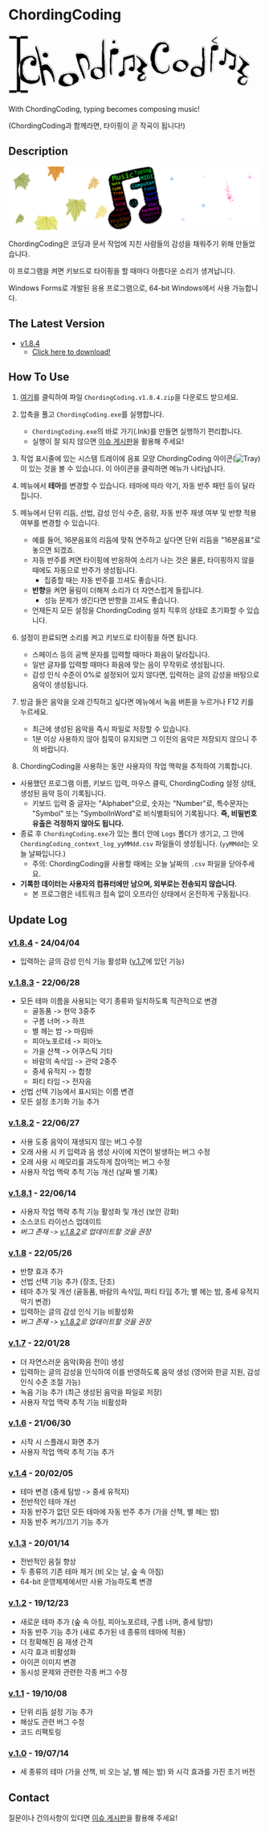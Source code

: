 # ChordingCoding
![ChordingCoding Logo](https://raw.githubusercontent.com/salt26/chordingcoding/master/ChordingCoding/Resources/Logos/Logo.gif)

With ChordingCoding, typing becomes composing music!

(ChordingCoding과 함께라면, 타이핑이 곧 작곡이 됩니다!)

## Description
![ChordingCoding](https://raw.githubusercontent.com/salt26/chordingcoding/master/ChordingCoding/Resources/Title.png)

ChordingCoding은 코딩과 문서 작업에 지친 사람들의 감성을 채워주기 위해 만들었습니다.

이 프로그램을 켜면 키보드로 타이핑을 할 때마다 아름다운 소리가 생겨납니다.

Windows Forms로 개발된 응용 프로그램으로, 64-bit Windows에서 사용 가능합니다.

## The Latest Version
* [v1.8.4](https://github.com/salt26/chordingcoding/tree/v1.8.4)
  * [Click here to download!](https://github.com/salt26/chordingcoding/releases/tag/v1.8.4)

## How To Use
1. [여기](https://github.com/salt26/chordingcoding/releases/tag/v1.8.4)를 클릭하여 파일 `ChordingCoding.v1.8.4.zip`을 다운로드 받으세요.
 
2. 압축을 풀고 `ChordingCoding.exe`를 실행합니다.
   * `ChordingCoding.exe`의 바로 가기(.lnk)를 만들면 실행하기 편리합니다.
   * 실행이 잘 되지 않으면 [이슈 게시판](https://github.com/salt26/chordingcoding/issues)을 활용해 주세요!

3. 작업 표시줄에 있는 시스템 트레이에 음표 모양 ChordingCoding 아이콘(![Tray](https://raw.githubusercontent.com/salt26/chordingcoding/master/ChordingCoding/Resources/Tray.ico))이 있는 것을 볼 수 있습니다. 이 아이콘을 클릭하면 메뉴가 나타납니다.

4. 메뉴에서 **테마**를 변경할 수 있습니다. 테마에 따라 악기, 자동 반주 패턴 등이 달라집니다.

5. 메뉴에서 단위 리듬, 선법, 감성 인식 수준, 음량, 자동 반주 재생 여부 및 반향 적용 여부를 변경할 수 있습니다.
   * 예를 들어, 16분음표의 리듬에 맞춰 연주하고 싶다면 단위 리듬을 "16분음표"로 놓으면 되겠죠.
   * 자동 반주를 켜면 타이핑에 반응하여 소리가 나는 것은 물론, 타이핑하지 않을 때에도 자동으로 반주가 생성됩니다.
     * 집중할 때는 자동 반주를 끄셔도 좋습니다.
   * **반향**을 켜면 울림이 더해져 소리가 더 자연스럽게 들립니다.
     * 성능 문제가 생긴다면 반향을 끄셔도 좋습니다.
   * 언제든지 모든 설정을 ChordingCoding 설치 직후의 상태로 초기화할 수 있습니다.

6. 설정이 완료되면 소리를 켜고 키보드로 타이핑을 하면 됩니다.
   * 스페이스 등의 공백 문자를 입력할 때마다 화음이 달라집니다.
   * 일반 글자를 입력할 때마다 화음에 맞는 음이 무작위로 생성됩니다.
   * 감성 인식 수준이 0%로 설정되어 있지 않다면, 입력하는 글의 감성을 바탕으로 음악이 생성됩니다.

7. 방금 들은 음악을 오래 간직하고 싶다면 메뉴에서 녹음 버튼을 누르거나 F12 키를 누르세요.
   * 최근에 생성된 음악을 즉시 파일로 저장할 수 있습니다.
   * 1분 이상 사용하지 않아 침묵이 유지되면 그 이전의 음악은 저장되지 않으니 주의 바랍니다.

8.  ChordingCoding을 사용하는 동안 사용자의 작업 맥락을 추적하여 기록합니다.
   * 사용했던 프로그램 이름, 키보드 입력, 마우스 클릭, ChordingCoding 설정 상태, 생성된 음악 등이 기록됩니다.
     * 키보드 입력 중 글자는 "Alphabet"으로, 숫자는 "Number"로, 특수문자는 "Symbol" 또는 "SymbolInWord"로 비식별화되어 기록됩니다. **즉, 비밀번호 유출은 걱정하지 않아도 됩니다.**
   * 종료 후 `ChordingCoding.exe`가 있는 폴더 안에 `Logs` 폴더가 생기고, 그 안에 `ChordingCoding_context_log_yyMMdd.csv` 파일들이 생성됩니다. (`yyMMdd`는 오늘 날짜입니다.)
     * 주의: ChordingCoding을 사용할 때에는 오늘 날짜의 `.csv` 파일을 닫아주세요.
   * **기록한 데이터는 사용자의 컴퓨터에만 남으며, 외부로는 전송되지 않습니다.**
     * 본 프로그램은 네트워크 접속 없이 오프라인 상태에서 온전하게 구동됩니다.

## Update Log
### [v1.8.4](https://github.com/salt26/chordingcoding/tree/v1.8.4) - 24/04/04
* 입력하는 글의 감성 인식 기능 활성화 ([v.1.7](#v17---220128)에 있던 기능)

### [v.1.8.3](https://github.com/salt26/chordingcoding/tree/v.1.8.3) - 22/06/28
* 모든 테마 이름을 사용되는 악기 종류와 일치하도록 직관적으로 변경
  * 골동품 -> 현악 3중주
  * 구름 너머 -> 하프
  * 별 헤는 밤 -> 마림바
  * 피아노포르테 -> 피아노
  * 가을 산책 -> 어쿠스틱 기타
  * 바람의 속삭임 -> 관악 2중주
  * 중세 유적지 -> 합창
  * 파티 타임 -> 전자음
* 선법 선택 기능에서 표시되는 이름 변경
* 모든 설정 초기화 기능 추가

### [v.1.8.2](https://github.com/salt26/chordingcoding/tree/v.1.8.2) - 22/06/27
* 사용 도중 음악이 재생되지 않는 버그 수정
* 오래 사용 시 키 입력과 음 생성 사이에 지연이 발생하는 버그 수정
* 오래 사용 시 메모리를 과도하게 잡아먹는 버그 수정
* 사용자 작업 맥락 추적 기능 개선 (날짜 별 기록)

### [v.1.8.1](https://github.com/salt26/chordingcoding/tree/v.1.8.1) - 22/06/14
* 사용자 작업 맥락 추적 기능 활성화 및 개선 (보안 강화)
* 소스코드 라이선스 업데이트
* *버그 존재 -> [v.1.8.2](https://github.com/salt26/chordingcoding/tree/v.1.8.2)로 업데이트할 것을 권장*

### [v.1.8](https://github.com/salt26/chordingcoding/tree/v.1.8) - 22/05/26
* 반향 효과 추가
* 선법 선택 기능 추가 (장조, 단조)
* 테마 추가 및 개선 (골동품, 바람의 속삭임, 파티 타임 추가; 별 헤는 밤, 중세 유적지 악기 변경)
* 입력하는 글의 감성 인식 기능 비활성화
* *버그 존재 -> [v.1.8.2](https://github.com/salt26/chordingcoding/tree/v.1.8.2)로 업데이트할 것을 권장*

### [v.1.7](https://github.com/salt26/chordingcoding/tree/v.1.7) - 22/01/28
* 더 자연스러운 음악(화음 전이) 생성
* 입력하는 글의 감성을 인식하여 이를 반영하도록 음악 생성 (영어와 한글 지원, 감성 인식 수준 조절 가능)
* 녹음 기능 추가 (최근 생성된 음악을 파일로 저장)
* 사용자 작업 맥락 추적 기능 비활성화

### [v.1.6](https://github.com/salt26/chordingcoding/tree/v.1.6) - 21/06/30
* 시작 시 스플래시 화면 추가
* 사용자 작업 맥락 추적 기능 추가

### [v.1.4](https://github.com/salt26/chordingcoding/tree/v.1.4) - 20/02/05
* 테마 변경 (중세 탐방 -> 중세 유적지)
* 전반적인 테마 개선
* 자동 반주가 없던 모든 테마에 자동 반주 추가 (가을 산책, 별 헤는 밤)
* 자동 반주 켜기/끄기 기능 추가

### [v.1.3](https://github.com/salt26/chordingcoding/tree/c88de83e97e2b3d9c0b596ead8346596008a97b6) - 20/01/14
* 전반적인 음질 향상
* 두 종류의 기존 테마 제거 (비 오는 날, 숲 속 아침)
* 64-bit 운영체제에서만 사용 가능하도록 변경

### [v.1.2](https://github.com/salt26/chordingcoding/tree/d142907ad503d0a05afa29292f3c589c41f26535) - 19/12/23
* 새로운 테마 추가 (숲 속 아침, 피아노포르테, 구름 너머, 중세 탐방)
* 자동 반주 기능 추가 (새로 추가된 네 종류의 테마에 적용)
* 더 정확해진 음 재생 간격
* 시각 효과 비활성화
* 아이콘 이미지 변경
* 동시성 문제와 관련한 각종 버그 수정

### [v.1.1](https://github.com/salt26/chordingcoding/tree/e1bbfc8c63e4a041518cc3a9a29d0b716bef0e0f) - 19/10/08
* 단위 리듬 설정 기능 추가
* 해상도 관련 버그 수정
* 코드 리팩토링

### [v.1.0](https://github.com/salt26/chordingcoding/tree/bf916a4bd38ae5c2b004d9f9574b6253dc6fd225) - 19/07/14
* 세 종류의 테마 (가을 산책, 비 오는 날, 별 헤는 밤) 와 시각 효과를 가진 초기 버전

## Contact
질문이나 건의사항이 있다면 [이슈 게시판](https://github.com/salt26/chordingcoding/issues)을 활용해 주세요!
